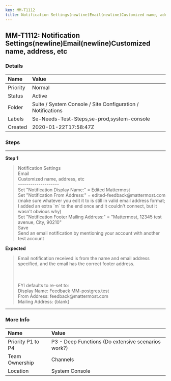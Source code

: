 ```yaml
---
key: MM-T1112
title: Notification Settings(newline)Email(newline)Customized name, address, etc
---
```


## MM-T1112: Notification Settings(newline)Email(newline)Customized name, address, etc

### Details

| Name     | Value                                                       |
| :------- | :---------------------------------------------------------- |
| Priority | Normal                                                      |
| Status   | Active                                                      |
| Folder   | Suite / System Console / Site Configuration / Notifications |
| Labels   | Se-Needs-Test-Steps,se-prod,system-console                  |
| Created  | 2020-01-22T17:58:47Z                                        |

### Steps

<hr/>

**Step 1**

> <article>Notification Settings<br />Email<br />Customized name, address, etc<br />--------------------<br />Set &quot;Notification Display Name:&quot; = Edited Mattermost<br />Set &quot;Notification From Address:&quot; = edited-feedback@mattermost.com (make sure whatever you edit it to is still in valid email address format; I added an extra `m` to the end once and it couldn't connect, but it wasn't obvious why)<br />Set &quot;Notification Footer Mailing Address:&quot; = &quot;Mattermost, 12345 test avenue, City, 90210&quot;<br />Save<br />Send an email notification by mentioning your account with another test account</article>

**Expected**

> <article>Email notification received is from the name and email address specified, and the email has the correct footer address.<br /><br /><br /><br />FYI defaults to re-set to:<br />Display Name: Feedback MM-postgres.test<br />From Address: feedback@mattermost.com<br />Mailing Address: {blank}</article>

<hr/>

### More Info

| Name              | Value                                              |
| :---------------- | :------------------------------------------------- |
| Priority P1 to P4 | P3 - Deep Functions (Do extensive scenarios work?) |
| Team Ownership    | Channels                                           |
| Location          | System Console                                     |

